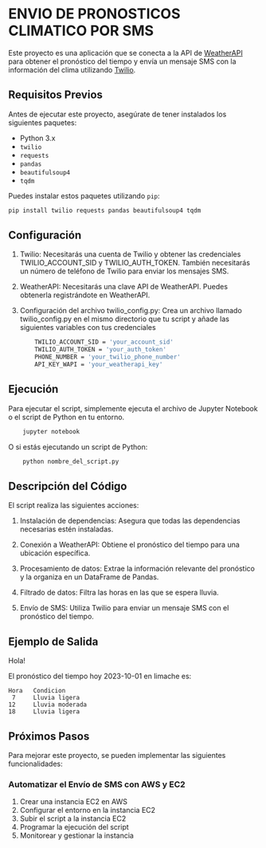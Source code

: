 # ENVIO DE PRONOSTICOS CLIMATICO POR SMS

Este proyecto es una aplicación que se conecta a la API de [WeatherAPI](https://www.weatherapi.com/api-explorer.aspx#forecast) para obtener el pronóstico del tiempo y envía un mensaje SMS con la información del clima utilizando [Twilio](https://www.twilio.com/).

## Requisitos Previos

Antes de ejecutar este proyecto, asegúrate de tener instalados los siguientes paquetes:

- Python 3.x
- `twilio`
- `requests`
- `pandas`
- `beautifulsoup4`
- `tqdm`

Puedes instalar estos paquetes utilizando `pip`:

```bash
pip install twilio requests pandas beautifulsoup4 tqdm
```

## Configuración

1. Twilio: Necesitarás una cuenta de Twilio y obtener las credenciales TWILIO_ACCOUNT_SID y TWILIO_AUTH_TOKEN. También necesitarás un número de teléfono de Twilio para enviar los mensajes SMS.

2. WeatherAPI: Necesitarás una clave API de WeatherAPI. Puedes obtenerla registrándote en WeatherAPI.

3. Configuración del archivo twilio_config.py: Crea un archivo llamado twilio_config.py en el mismo directorio que tu script y añade las siguientes variables con tus credenciales

    ```bash
        TWILIO_ACCOUNT_SID = 'your_account_sid'
        TWILIO_AUTH_TOKEN = 'your_auth_token'
        PHONE_NUMBER = 'your_twilio_phone_number'
        API_KEY_WAPI = 'your_weatherapi_key'
    ```

## Ejecución

Para ejecutar el script, simplemente ejecuta el archivo de Jupyter Notebook o el script de Python en tu entorno.

```bash
    jupyter notebook
```
O si estás ejecutando un script de Python:

```bash
    python nombre_del_script.py
```

## Descripción del Código

El script realiza las siguientes acciones:

1. Instalación de dependencias: Asegura que todas las dependencias necesarias estén instaladas.

2. Conexión a WeatherAPI: Obtiene el pronóstico del tiempo para una ubicación específica.

3. Procesamiento de datos: Extrae la información relevante del pronóstico y la organiza en un DataFrame de Pandas.

4. Filtrado de datos: Filtra las horas en las que se espera lluvia.

5. Envío de SMS: Utiliza Twilio para enviar un mensaje SMS con el pronóstico del tiempo.

## Ejemplo de Salida

Hola!

El pronóstico del tiempo hoy 2023-10-01 en limache es:

    Hora   Condicion
     7     Lluvia ligera
    12     Lluvia moderada
    18     Lluvia ligera

## Próximos Pasos

Para mejorar este proyecto, se pueden implementar las siguientes funcionalidades:

### Automatizar el Envío de SMS con AWS y EC2

1. Crear una instancia EC2 en AWS
2. Configurar el entorno en la instancia EC2
3. Subir el script a la instancia EC2
4. Programar la ejecución del script
5. Monitorear y gestionar la instancia
